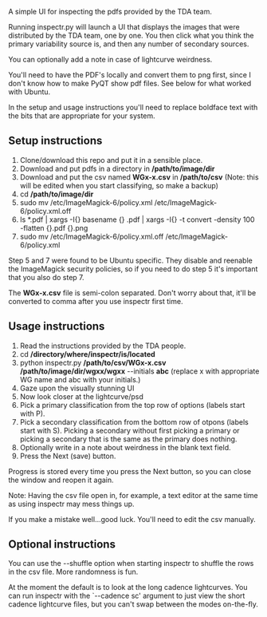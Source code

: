 A simple UI for inspecting the pdfs provided by the TDA team. 

Running inspectr.py will launch a UI that displays the images that were distributed by the TDA team, one by one. You then click what you think the primary variability source is, and then any number of secondary sources. 

You can optionally add a note in case of lightcurve weirdness. 

You'll need to have the PDF's locally and convert them to png first, since I don't know how to make PyQT show pdf files. See below for what worked with Ubuntu.

In the setup and usage instructions you'll need to replace boldface text with the bits that are appropriate for your system.

Setup instructions
------------------
1. Clone/download this repo and put it in a sensible place.
2. Download and put pdfs in a directory in **/path/to/image/dir**
3. Download and put the csv named **WGx-x.csv** in **/path/to/csv** (Note: this will be edited when you start classifying, so make a backup)
4. cd **/path/to/image/dir**
5. sudo mv /etc/ImageMagick-6/policy.xml /etc/ImageMagick-6/policy.xml.off
6. ls *.pdf | xargs -I{} basename {} .pdf | xargs -I{} -t convert -density 100 -flatten {}.pdf {}.png
7. sudo mv /etc/ImageMagick-6/policy.xml.off /etc/ImageMagick-6/policy.xml

Step 5 and 7 were found to be Ubuntu specific. They disable and reenable the ImageMagick security policies, so if you need to do step 5 it's important that you also do step 7.

The **WGx-x.csv** file is semi-colon separated. Don't worry about that, it'll be converted to comma after you use inspectr first time.

Usage instructions
------------------
1. Read the instructions provided by the TDA people.
2. cd **/directory/where/inspectr/is/located**
3. python inspectr.py **/path/to/csv/WGx-x.csv** **/path/to/image/dir/wgxx/wgxx** --initials **abc** (replace x with appropriate WG name and abc with your initials.)
4. Gaze upon the visually stunning UI
5. Now look closer at the lightcurve/psd
6. Pick a primary classification from the top row of options (labels start with P).
7. Pick a secondary classification from the bottom row of otpons (labels start with S). Picking a secondary without first picking a primary or picking a secondary that is the same as the primary does nothing.
8. Optionally write in a note about weirdness in the blank text field.
9. Press the Next (save) button.

Progress is stored every time you press the Next button, so you can close the window and reopen it again. 

Note: Having the csv file open in, for example, a text editor at the same time as using inspectr may mess things up.

If you make a mistake well...good luck. You'll need to edit the csv manually. 

Optional instructions
---------------------
You can use the --shuffle option when starting inspectr to shuffle the rows in the csv file. More randomness is fun. 

At the moment the default is to look at the long cadence lightcurves. You can run inspectr with the `--cadence sc' argument to just view the short cadence lightcurve files, but you can't swap between the modes on-the-fly. 
